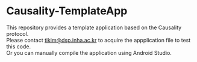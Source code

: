 # Causality-TemplateApp

This repository provides a template application based on the Causality protocol.  
Please contact tikim@dsp.inha.ac.kr to acquire the appplication file to test this code.  
Or you can manually compile the application using Android Studio.  

